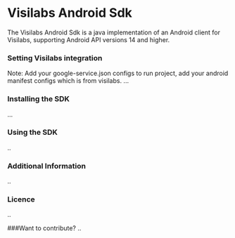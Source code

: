 # Visilabs Android Sdk

The Visilabs Android Sdk is a java implementation of an Android client for Visilabs, supporting Android API versions 14 and higher.

### Setting Visilabs integration

Note: Add your google-service.json configs to run project,  add your android manifest configs which is from visilabs.
...
### Installing the SDK 
... 
### Using the SDK
..

### Additional Information
..
### Licence
..

###Want to contribute?
..

